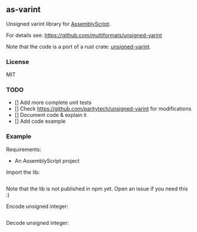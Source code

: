 ## as-varint 

Unsigned varint library for [AssemblyScript](https://github.com/AssemblyScript/assemblyscript).

For details see: https://github.com/multiformats/unsigned-varint

Note that the code is a port of a rust crate: [unsigned-varint](https://github.com/cyphar/unsigned-varint).

### License

MIT

### TODO

* [] Add more complete unit tests
* [] Check https://github.com/paritytech/unsigned-varint for modifications
* [] Document code & explain it
* [] Add code example

### Example

Requirements:
* An AssemblyScript project

Import the lib:

```typescript
```

Note that the lib is not published in npm yet. Open an issue if you need this :)

Encode unsigned integer:

```typescript
```

Decode unsigned integer:

```typescript
```
